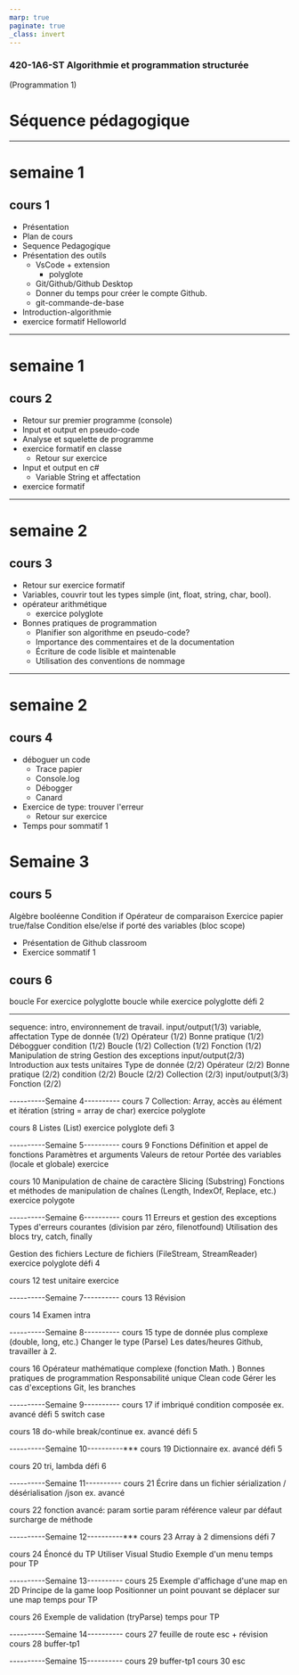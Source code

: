 ```yaml
---
marp: true
paginate: true
_class: invert
---
```


### 420-1A6-ST Algorithmie et programmation structurée
(Programmation 1)
# Séquence pédagogique

---

# semaine 1
## cours 1
- Présentation
- Plan de cours
- Sequence Pedagogique
- Présentation des outils
  - VsCode + extension
    - polyglote
  - Git/Github/Github Desktop 
  - Donner du temps pour créer le compte Github.
  - git-commande-de-base
- Introduction-algorithmie
- exercice formatif Helloworld

---

# semaine 1
## cours 2
- Retour sur premier programme (console)
- Input et output en pseudo-code
- Analyse et squelette de programme
- exercice formatif en classe
  - Retour sur exercice
- Input et output en c#
  - Variable String et affectation
- exercice formatif

---

# semaine 2
## cours 3
- Retour sur exercice formatif
- Variables, couvrir tout les types simple (int, float, string, char, bool).
- opérateur arithmétique
  - exercice polyglote
- Bonnes pratiques de programmation
  - Planifier son algorithme en pseudo-code?
  - Importance des commentaires et de la documentation
  - Écriture de code lisible et maintenable
  - Utilisation des conventions de nommage

---

# semaine 2
## cours 4
- déboguer un code
  - Trace papier
  - Console.log
  - Débogger
  - Canard
- Exercice de type: trouver l'erreur
  - Retour sur exercice
- Temps pour sommatif 1



# Semaine 3
## cours 5
Algèbre booléenne
Condition if
Opérateur de comparaison
Exercice papier true/false
Condition else/else if
porté des variables (bloc scope)

- Présentation de Github classroom
- Exercice sommatif 1

## cours 6
boucle For
exercice polyglotte
boucle while
exercice polyglotte
défi 2

--- 

sequence:
intro, environnement de travail.
input/output(1/3)
variable, affectation
Type de donnée (1/2)
Opérateur (1/2)
Bonne pratique (1/2)
Débogguer
condition (1/2)
Boucle (1/2)
Collection (1/2)
Fonction (1/2)
Manipulation de string
Gestion des exceptions
input/output(2/3)
Introduction aux tests unitaires
Type de donnée (2/2)
Opérateur (2/2)
Bonne pratique (2/2)
condition (2/2)
Boucle (2/2)
Collection (2/3)
input/output(3/3)
Fonction (2/2)



----------Semaine 4----------
cours 7
Collection: Array, accès au élément et itération (string = array de char)
exercice polyglote

cours 8
Listes (List<T>)
exercice polyglote
defi 3

----------Semaine 5----------
cours 9
Fonctions
 Définition et appel de fonctions
 Paramètres et arguments
 Valeurs de retour
 Portée des variables (locale et globale)
exercice

cours 10
Manipulation de chaine de caractère
Slicing (Substring)
Fonctions et méthodes de manipulation de chaînes (Length, IndexOf, Replace, etc.)
exercice polygote

----------Semaine 6----------
cours 11
Erreurs et gestion des exceptions
 Types d'erreurs courantes (division par zéro, filenotfound)
 Utilisation des blocs try, catch, finally

Gestion des fichiers
 Lecture de fichiers (FileStream, StreamReader)
exercice polyglote
défi 4    

cours 12
test unitaire
exercice

----------Semaine 7----------
cours 13
Révision

cours 14
Examen intra

----------Semaine 8----------
cours 15
type de donnée plus complexe (double, long, etc.)
Changer le type (Parse)
Les dates/heures
Github, travailler à 2.

cours 16
Opérateur mathématique complexe (fonction Math. )
Bonnes pratiques de programmation
 Responsabilité unique
 Clean code
 Gérer les cas d'exceptions
Git, les branches 

----------Semaine 9----------
cours 17
 if imbriqué
 condition composée
 ex. avancé
 défi 5
 switch case

cours 18
 do-while
 break/continue
 ex. avancé
 défi 5

----------Semaine 10----------*** 
cours 19
 Dictionnaire
 ex. avancé
 défi 5

cours 20
 tri, lambda
 défi 6
 
----------Semaine 11----------
cours 21
 Écrire dans un fichier
 sérialization / désérialisation /json
 ex. avancé

cours 22
fonction avancé:
 param sortie
 param référence
 valeur par défaut
surcharge de méthode

----------Semaine 12----------***
cours 23
Array à 2 dimensions
défi 7

cours 24
Énoncé du TP
Utiliser Visual Studio
Exemple d'un menu
temps pour TP

----------Semaine 13----------
cours 25
Exemple d'affichage d'une map en 2D
Principe de la game loop
Positionner un point pouvant se déplacer sur une map
temps pour TP

cours 26
Exemple de validation (tryParse)
temps pour TP

----------Semaine 14----------
cours 27 feuille de route esc + révision
cours 28 buffer-tp1

----------Semaine 15----------
cours 29 buffer-tp1
cours 30 esc


